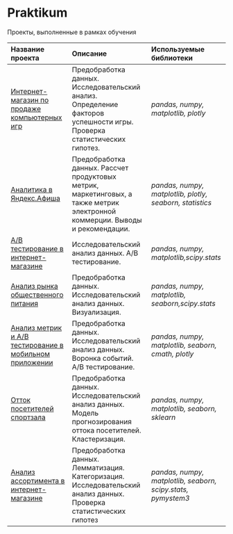 # Praktikum
Проекты, выполненные в рамках обучения


| Название проекта | Описание | Используемые библиотеки | 
| :---------------------- | :---------------------- | :---------------------- |
| [Интернет-магазин по продаже компьютерных игр](https://github.com/lizsergeeva1/Praktikum/tree/main/games_project)| Предобработка данных. Исследовательский анализ. Определение факторов успешности игры. Проверка статистических гипотез.| *pandas, numpy, matplotlib, plotly* |
| [Аналитика в Яндекс.Афиша](https://github.com/lizsergeeva1/Praktikum/tree/main/analytics_afisha)| Предобработка данных. Рассчет продуктовых метрик, маркетинговых, а также метрик электронной коммерции. Выводы и рекомендации.| *pandas, numpy, matplotlib, plotly, seaborn, statistics* |
| [А/B тестирование в интернет-магазине](https://github.com/lizsergeeva1/Praktikum/tree/main/ecom_ab_test)| Исследовательский анализ данных. A/B тестирование.| *pandas, numpy, matplotlib,scipy.stats* |
| [Анализ рынка общественного питания](https://github.com/lizsergeeva1/Praktikum/tree/main/rests)| Предобработка данных. Исследовательский анализ данных. Визуализация.| *pandas, numpy, matplotlib, seaborn,scipy.stats* |
| [Анализ метрик и A/B тестирование в мобильном приложении](https://github.com/lizsergeeva1/Praktikum/tree/main/apps)| Предобработка данных. Исследовательский анализ данных. Воронка событий. A/B тестирование.| *pandas, numpy, matplotlib, seaborn, cmath, plotly* |
| [Отток посетителей спортзала](https://github.com/lizsergeeva1/Praktikum/tree/main/fitness)| Предобработка данных. Исследовательский анализ данных.  Модель прогнозирования оттока посетителей. Кластеризация.| *pandas, numpy, matplotlib, seaborn, sklearn* |
| [Анализ ассортимента в интернет-магазине](https://github.com/lizsergeeva1/Praktikum/tree/main/ecommerce)| Предобработка данных. Лемматизация. Категоризация. Исследовательский анализ данных. Проверка статистических гипотез| *pandas, numpy, matplotlib, seaborn, scipy.stats, pymystem3* |
